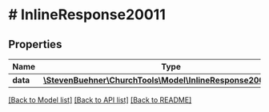 # # InlineResponse20011

## Properties

Name | Type | Description | Notes
------------ | ------------- | ------------- | -------------
**data** | [**\StevenBuehner\ChurchTools\Model\InlineResponse20011Data[]**](InlineResponse20011Data.md) |  | [optional]

[[Back to Model list]](../../README.md#models) [[Back to API list]](../../README.md#endpoints) [[Back to README]](../../README.md)
